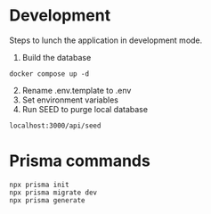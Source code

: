 # Development

Steps to lunch the application in development mode.

1. Build the database

```
docker compose up -d
```

2. Rename .env.template to .env
3. Set environment variables
4. Run SEED to purge local database

```
localhost:3000/api/seed
```

# Prisma commands

```
npx prisma init
npx prisma migrate dev
npx prisma generate
```
